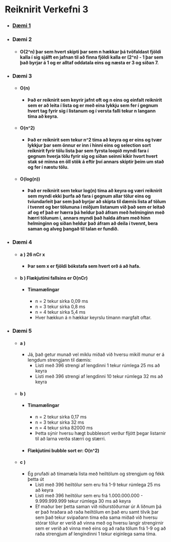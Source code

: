 # Reiknirit Verkefni 3

* ### [Dæmi 1](https://github.com/MattiMatt8/Reiknirit_v3/blob/master/d%C3%A6mi1.pdf)
* ### Dæmi 2
    * #### O(2^n) þar sem hvert skipti þar sem n hækkar þá tvöfaldast fjöldi kalla í sig sjálft en jafnan til að finna fjöldi kalla er (2^n) - 1 þar sem það byrjar á 1 og er alltaf oddatala eins og næsta er 3 og síðan 7.
* ### Dæmi 3
    * #### O(n)
        * #### Það er reiknirit sem keyrir jafnt oft og n eins og einfalt reiknirit sem er að leita í lista og er með eina lykkju sem fer í gegnum hvert tag fyrir sig í listanum og í versta falli tekur n langann tíma að keyra.
    * #### O(n^2)
        * #### Það er reiknirit sem tekur n^2 tíma að keyra og er eins og tvær lykkjur þar sem önnur er inn í hinni eins og selection sort reiknirit fyrir tölu lista þar sem fyrsta loopið myndi fara í gegnum hverja tölu fyrir sig og síðan seinni kíkir hvort hvert stak sé minna en öll stök á eftir því annars skiptir þeim um stað og fer í næstu tölu.
    * #### O(log(n))
        * #### Það er reiknirit sem tekur log(n) tíma að keyra og væri reiknirit sem myndi ekki þurfa að fara í gegnum allar tölur eins og tvíundarleit þar sem það byrjar að skipta til dæmis lista af tölum í tvennt og ber tölununa í miðjum listanum við það sem er leitað af og ef það er hærra þá heldur það áfram með helminginn með hærri tölunum í, annars myndi það halda áfram með hinn helminginn og síðan heldur það áfram að deila í tvennt, bera saman og alveg þangað til talan er fundið.
* ### Dæmi 4
    * #### a ) 26 nCr x
        * #### Þar sem x er fjöldi bókstafa sem hvert orð á að hafa.
    * #### b ) Flækjutími fallsins er O(nCr)
        * #### Tímamælingar
            * n = 2 tekur sirka 0,09 ms
            * n = 3 tekur sirka 0,8 ms
            * n = 4 tekur sirka 5,4 ms
            * Hver hækkun á n hækkar keyrslu tímann margfalt oftar.
* ### Dæmi 5
    * #### a )
        * Já, það getur munað vel miklu miðað við hversu mikill munur er á lengdum strengjann til dæmis:
            * Listi með 396 strengi af lengdinni 1 tekur rúmlega 25 ms að keyra
            * Listi með 396 strengi af lengdinni 10 tekur rúmlega 32 ms að keyra
    * #### b )
        * #### Tímamælingar
            * n = 2 tekur sirka 0,17 ms
            * n = 3 tekur sirka 32 ms
            * n = 4 tekur sirka 82000 ms
            * Þetta sýnir hversu hægt bubblesort verður fljótt þegar listarnir til að larna verða stærri og stærri.
        * #### Flækjutími bubble sort er: O(n^2)
    * #### c )
        * Ég prufaði að tímamæla lista með heiltölum og strengjum og fékk þetta út
            * Listi með 396 heiltölur sem eru frá 1-9 tekur rúmlega 25 ms að keyra
            * Listi með 396 heiltölur sem eru frá 1.000.000.000 - 9.999.999.999 tekur rúmlega 30 ms að keyra
            * Ef maður ber þetta saman við niðurstöðurnar úr A liðnum þá er það hraðara að raða heiltölum en það eru samt tilvik þar sem það tekur svipaðann tíma eða sama miðað við hversu stórar tölur er verið að vinna með og hversu langir strengirnir sem er verið að vinna með eins og að raða tölum frá 1-9 og að raða strengjum af lengindinni 1 tekur eiginlega sama tíma.

